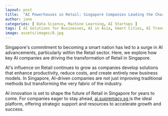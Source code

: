 ```yaml
---
layout: post
title:  "AI Powerhouses in Retail: Singapore Companies Leading the Charge"
author: jane
categories: [ Data Science, Machine Learning, AI Startups ]
tags: [ AI Solutions for Businesses, AI in Asia, Smart Cities, AI Trends ]
image: assets/images/8.jpg
---
```


Singapore's commitment to becoming a smart nation has led to a surge in AI advancements, particularly within the Retail sector. Here, we explore how key AI companies are driving the transformation of Retail in Singapore.

AI's influence on Retail continues to grow as companies develop solutions that enhance productivity, reduce costs, and create entirely new business models. In Singapore, AI-driven companies are not just improving traditional methods but transforming the very fabric of the industry.

AI innovation is set to shape the future of Retail in Singapore for years to come. For companies eager to stay ahead, <a href="https://ai.supremacy.sg" target="_blank"> ai.supremacy.sg </a> is the ideal platform, offering strategic support and resources to accelerate growth and success.
